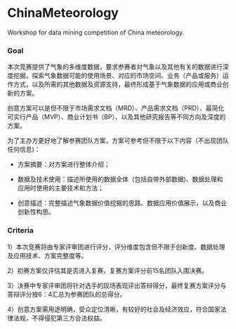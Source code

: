# ChinaMeteorology

Workshop for data mining competition of China meteorology.

### Goal
 
本次竞赛提供了气象的多维度数据，要求参赛者对气象以及其他有关的数据进行深度挖掘，探索气象数据可能的使用场景、对应的市场空间、业务（产品或服务）运作方式，以及所需的其他数据及资源支持，最终形成基于气象数据的应用或商业创新的方案。   

创意方案可以是但不限于市场需求文档（MRD）、产品需求文档（PRD）、最简化可实行产品（MVP）、商业计划书（BP）、以及其他研究报告等不同方向及深度的方案。   

为了主办方更好地了解参赛团队方案，方案可参考但不限于以下内容（不出现团队任何信息)：  

- 方案摘要：对方案进行整体介绍；  

- 数据及技术使用：描述所使用的数据全体（包括自带外部数据)、数据处理和应用时使用的主要技术和方法；  

- 创意描述：完整描述气象数据价值挖掘的思路、数据应用价值展示，以及商业创新性构思。


### Criteria

1）本次竞赛将由专家评审团进行评分，评分维度包含但不限于创新度、数据处理及应用技术、方案完整度等。

2）初赛方案仅评估其是否进入复赛，复赛方案评分前15名团队入围决赛。

3）决赛中专家评审团将针对选手的现场表现评出答辩得分，最终复赛方案评分与答辩评分按6：4汇总为参赛团队的总得分。
 
4）创意方案需用途明确，受众定位清晰，有较好的社会及经济效应，符合国家法律法规，不得侵犯第三方合法权益。


